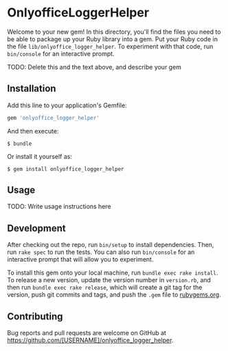 # OnlyofficeLoggerHelper

Welcome to your new gem! In this directory, you'll find the files you need to be able to package up your Ruby library 
into a gem. Put your Ruby code in the file `lib/onlyoffice_logger_helper`. To experiment with that code, 
run `bin/console` for an interactive prompt.

TODO: Delete this and the text above, and describe your gem

## Installation

Add this line to your application's Gemfile:

```ruby
gem 'onlyoffice_logger_helper'
```

And then execute:

    $ bundle

Or install it yourself as:

    $ gem install onlyoffice_logger_helper

## Usage

TODO: Write usage instructions here

## Development

After checking out the repo, run `bin/setup` to install dependencies. Then, run `rake spec` to run the tests. 
You can also run `bin/console` for an interactive prompt that will allow you to experiment.

To install this gem onto your local machine, run `bundle exec rake install`. To release a new version, update 
the version number in `version.rb`, and then run `bundle exec rake release`, which will create a git tag for 
the version, push git commits and tags, and push the `.gem` file to [rubygems.org](https://rubygems.org).

## Contributing

Bug reports and pull requests are welcome on GitHub at https://github.com/[USERNAME]/onlyoffice_logger_helper.

